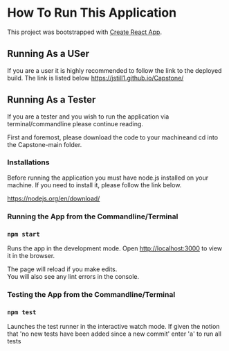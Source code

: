 # How To Run This Application
This project was bootstrapped with [Create React App](https://github.com/facebook/create-react-app).

## Running As a USer
If you are a user it is highly recommended to follow the link to the deployed build. The link is listed below
https://jstill1.github.io/Capstone/

## Running As a Tester
If you are a tester and you wish to run the application via terminal/commandline please continue reading. 

First and foremost, please download the code to your machineand cd into the Capstone-main folder.

### Installations

Before running the application you must have node.js installed on your machine. If you need to install it, please follow the link below.

https://nodejs.org/en/download/

### Running the App from the Commandline/Terminal

### `npm start`
Runs the app in the development mode.
Open [http://localhost:3000](http://localhost:3000) to view it in the browser.

The page will reload if you make edits.\
You will also see any lint errors in the console.

### Testing the App from the Commandline/Terminal

### `npm test`

Launches the test runner in the interactive watch mode.
If given the notion that 'no new tests have been added since a new commit' enter 'a' to run all tests
